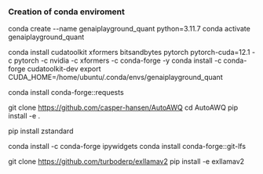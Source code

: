 ### Creation of conda enviroment
conda create --name genaiplayground_quant python=3.11.7
conda activate genaiplayground_quant

conda install cudatoolkit xformers bitsandbytes pytorch pytorch-cuda=12.1 -c pytorch -c nvidia -c xformers -c conda-forge -y
conda install -c conda-forge cudatoolkit-dev
export CUDA_HOME=/home/ubuntu/.conda/envs/genaiplayground_quant

conda install conda-forge::requests

git clone https://github.com/casper-hansen/AutoAWQ
cd AutoAWQ
pip install -e .

pip install zstandard

conda install -c conda-forge ipywidgets
conda install conda-forge::git-lfs

git clone https://github.com/turboderp/exllamav2
pip install -e exllamav2
